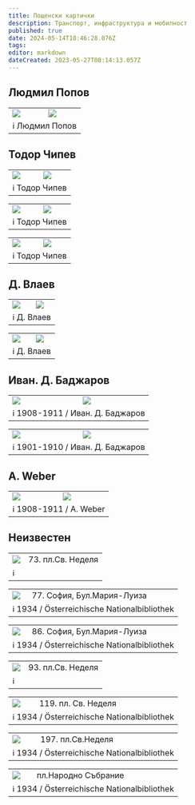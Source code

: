```yaml
---
title: Пощенски картички
description: Транспорт, инфраструктура и мобилност
published: true
date: 2024-05-14T18:46:28.076Z
tags: 
editor: markdown
dateCreated: 2023-05-27T08:14:13.057Z
---
```


## Людмил Попов

<!--следващ пост--> 
<div class="table-responsive"><table style="width:100%"><tr>
<td><img src="http://46.10.181.183:1518/trinmo/gallery/postcards/tm649%20(1).JPG"></td>
<td><img src="http://46.10.181.183:1518/trinmo/gallery/postcards/tm649%20(2).JPG"></td></tr>
  <td colspan=2 >ℹ️ Людмил Попов</td></table></div>
  
  

## Тодор Чипев

<!--следващ пост--> 
<div class="table-responsive"><table style="width:100%"><tr>
<td><img src="http://46.10.181.183:1518/trinmo/gallery/postcards/tm21%20t.chipev.jpg"></td>
<td><img src="http://46.10.181.183:1518/trinmo/gallery/postcards/tm21%20t.chipev%20(1).jpg"></td></tr>
  <td colspan=2 >ℹ️ Тодор Чипев</td></table></div>
  
<!--следващ пост--> 
<div class="table-responsive"><table style="width:100%"><tr>
<td><img src="http://46.10.181.183:1518/trinmo/gallery/postcards/tm38%20lineknqjevska%20447_001.jpg"></td>
<td><img src="http://46.10.181.183:1518/trinmo/gallery/postcards/tm38%20lineknqjevska%20447_002.jpg"></td></tr>
  <td colspan=2 >ℹ️ Тодор Чипев</td></table></div>
  
<!--следващ пост--> 
<div class="table-responsive"><table style="width:100%"><tr>
<td><img src="http://46.10.181.183:1518/trinmo/gallery/postcards/tm22-tm15-t.chipev.jpg"></td>
<td><img src="http://46.10.181.183:1518/trinmo/gallery/postcards/tm22-tm15-t.chipev2.jpg"></td></tr>
  <td colspan=2 >ℹ️ Тодор Чипев</td></table></div>
  
  

## Д. Влаев

<!--следващ пост--> 
<div class="table-responsive"><table style="width:100%"><tr>
<td><img src="http://46.10.181.183:1518/trinmo/gallery/postcards/tm72%20line%202%20382_001.jpg"></td>
<td><img src="http://46.10.181.183:1518/trinmo/gallery/postcards/tm72%20line2%20382_002.jpg"></td></tr>
  <td colspan=2 >ℹ️ Д. Влаев</td></table></div>
  
<!--следващ пост--> 
<div class="table-responsive"><table style="width:100%"><tr>
<td><img src="http://46.10.181.183:1518/trinmo/gallery/postcards/A-135-1960%20D.Vlaev.jpg"></td>
<td><img src="http://46.10.181.183:1518/trinmo/gallery/postcards/A-135-1960%20D.Vlaev%20(1).jpg"></td></tr>
  <td colspan=2 >ℹ️ Д. Влаев</td></table></div>
  
  
## Иван. Д. Баджаров
<!--следващ пост--> 
<div class="table-responsive"><table style="width:100%"><tr>
<td><img src="http://46.10.181.183:1518/trinmo/gallery/postcards/targovska%201a.jpg"></td>
<td><img src="http://46.10.181.183:1518/trinmo/gallery/postcards/targovska%201b.jpg"></td></tr>
  <td colspan=2 >ℹ️  1908-1911 / Иван. Д. Баджаров</td></table></div>
  
<!--следващ пост--> 
<div class="table-responsive"><table style="width:100%"><tr>
<td><img src="http://46.10.181.183:1518/trinmo/gallery/postcards/dondukov%201a.jpg"></td>
<td><img src="http://46.10.181.183:1518/trinmo/gallery/postcards/dondukov%201b.png"></td></tr>
  <td colspan=2 >ℹ️  1901-1910 / Иван. Д. Баджаров</td></table></div>


  
## A. Weber
<!--следващ пост--> 
<div class="table-responsive"><table style="width:100%"><tr>
<td><img src="http://46.10.181.183:1518/trinmo/gallery/postcards/maria%20luiza%201a.jpg"></td>
<td><img src="http://46.10.181.183:1518/trinmo/gallery/postcards/maria%20luiza%201b.jpg"></td></tr>
  <td colspan=2 >ℹ️  1908-1911 / A. Weber</td></table></div>
  
 
## Неизвестен
<!--следващ пост--> 
<div class="table-responsive"><table style="width:100%"><tr>
<td><img src="http://46.10.181.183:1518/trinmo/gallery/postcards/sv%20nedelya%201a%2077.jpg"></td>
<td>73. пл.Св. Неделя</td></tr>
  <td colspan=2 >ℹ️ </td></table></div>

<!--следващ пост--> 
<div class="table-responsive"><table style="width:100%"><tr>
<td><img src="http://46.10.181.183:1518/trinmo/gallery/onb-digital/1931%20AKON_AK083_275.jpg"></td>
<td>77. София, Бул.Мария-Луиза</td></tr>
  <td colspan=2 >ℹ️  1934 / Österreichische Nationalbibliothek</td></table></div>

<!--следващ пост--> 
<div class="table-responsive"><table style="width:100%"><tr>
<td><img src="http://46.10.181.183:1518/trinmo/gallery/onb-digital/AKON_AK082_157.jpg"></td>
<td>86. София, Бул.Мария-Луиза</td></tr>
  <td colspan=2 >ℹ️  1934 / Österreichische Nationalbibliothek</td></table></div>
  
<!--следващ пост--> 
<div class="table-responsive"><table style="width:100%"><tr>
<td><img src="http://46.10.181.183:1518/trinmo/gallery/postcards/sv-nedelya-93.jpg"></td>
<td>93. пл.Св. Неделя</td></tr>
  <td colspan=2 >ℹ️ </td></table></div>
  
  <!--следващ пост--> 
<div class="table-responsive"><table style="width:100%"><tr>
<td><img src="http://46.10.181.183:1518/trinmo/gallery/onb-digital/AKON_AK102_398.jpg"></td>
<td>119. пл. Св. Неделя</td></tr>
  <td colspan=2 >ℹ️  1934 / Österreichische Nationalbibliothek</td></table></div>
  
  <!--следващ пост--> 
<div class="table-responsive"><table style="width:100%"><tr>
<td><img src="http://46.10.181.183:1518/trinmo/gallery/onb-digital/AKON_AK102_400.jpg"></td>
<td>197. пл.Св.Неделя</td></tr>
  <td colspan=2 >ℹ️  1934 / Österreichische Nationalbibliothek</td></table></div>
  
  
 <!--следващ пост--> 
<div class="table-responsive"><table style="width:100%"><tr>
<td><img src="http://46.10.181.183:1518/trinmo/gallery/onb-digital/AKON_AK102_404.jpg"></td>
<td>пл.Народно Събрание</td></tr>
  <td colspan=2 >ℹ️  1934 / Österreichische Nationalbibliothek</td></table></div>


